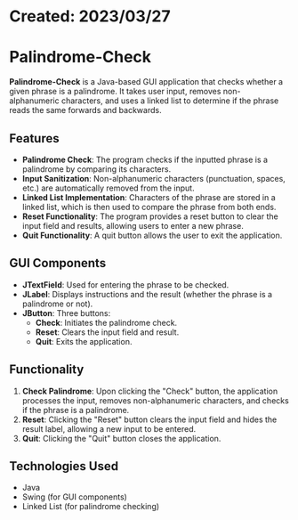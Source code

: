 # Created: 2023/03/27

# Palindrome-Check

**Palindrome-Check** is a Java-based GUI application that checks whether a given phrase is a palindrome. It takes user input, removes non-alphanumeric characters, and uses a linked list to determine if the phrase reads the same forwards and backwards.

## Features

- **Palindrome Check**: The program checks if the inputted phrase is a palindrome by comparing its characters.
- **Input Sanitization**: Non-alphanumeric characters (punctuation, spaces, etc.) are automatically removed from the input.
- **Linked List Implementation**: Characters of the phrase are stored in a linked list, which is then used to compare the phrase from both ends.
- **Reset Functionality**: The program provides a reset button to clear the input field and results, allowing users to enter a new phrase.
- **Quit Functionality**: A quit button allows the user to exit the application.

## GUI Components

- **JTextField**: Used for entering the phrase to be checked.
- **JLabel**: Displays instructions and the result (whether the phrase is a palindrome or not).
- **JButton**: Three buttons:
  - **Check**: Initiates the palindrome check.
  - **Reset**: Clears the input field and result.
  - **Quit**: Exits the application.
  
## Functionality

1. **Check Palindrome**: Upon clicking the "Check" button, the application processes the input, removes non-alphanumeric characters, and checks if the phrase is a palindrome.
2. **Reset**: Clicking the "Reset" button clears the input field and hides the result label, allowing a new input to be entered.
3. **Quit**: Clicking the "Quit" button closes the application.

## Technologies Used

- Java
- Swing (for GUI components)
- Linked List (for palindrome checking)
